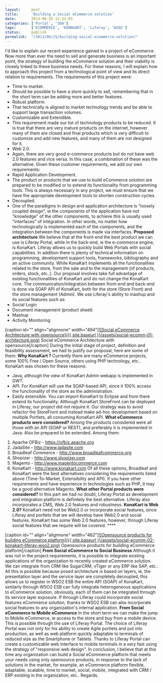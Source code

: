 ```yaml
---
layout:     post
title:      'Building a Social eCommerce solution'
date:       2013-06-25 11:22:03
categories: ['Portal', 'SOA']
tags:       ['ECOMMERCE', 'KONAKART', 'Liferay', 'WSO2']
status:     publish 
permalink:  "/2013/06/25/building-social-ecommerce-solution/"
---
```

I'd like to explain our recent experience gained in a project of eCommerce.
Now more than ever the need to sell and generate business is an important point, the strategy of building the eCommerce solution and their viability is closely linked to these business needs.
For these reasons, I will explain how to approach this project from a technological point of view and its direct relation to requirements.
The requirements of this project were:
* Time to market.  
* Should be possible to have a store quickly to sell, remembering that in the short term can be adding more and better features.
* Robust platform.  
* That technically is aligned to market technology trends and be able to support large transaction volumes.
* Customizable and Extendible.  
* This requirement made ​​our list of technology products to be reduced. It is true that there are very mature products on the internet, however many of them are closed and final products which is very difficult to customize and add new features, and many of them are not designed for it.
* Web 2.0.  
* Again, there are very good e-commerce products but do not have web 2.0 features and vice versa. In this case, a combination of these was the alternative.
Given these customer requirements, we add our own requirements:
* Rapid Application Development.  
* The product or products that we use to build eCommerce solution are prepared to be modified or to extend its functionality from programming tools. This is always necessary in any project, we must ensure that we have the appropriate development tools to shorten construction cycles.
* Decoupled. 
* One of the paradigms in design and application architecture is "loosely coupled design", ie the components of the application have not "knowledge" of the other components, to achieve this is usually used "interfaces" of integration. In other words, no matter how technologically is implemented each of the components, and the integration between the components is made ​​via interfaces.
**Proposed architecture**
We believe that at the front-end the best product we can use is Liferay Portal, while in the back-end, ie the e-commerce engine, is KonaKart.
Liferay allows us to quickly build Web Portals with social capabilities. In addition there is plenty of technical information on programming, development support tools, frameworks, bibliography and an active community.
While KonaKart implements all the functionalities related to the store, from the sale and to the management (of products, orders, stock, etc..).
Our proposal involves take full advantage of existing functionalities of KonaKart and do not change the KonaKart core.
The communication/integration between front-end and back-end is done via SOAP API of KonaKart, both for the store (Store Front) and the store management (Admin).
We use Liferay's ability to mashup and its social features such as:
* Social Login
* Document management (product sheet)
* Mashup
* Activity Monitoring

[caption id="" align="alignnone" width="494"][![Social eCommerce Architecture with opensource]({{ site.baseurl }}/assets/social-ecomm-01-architecture.png)](https://dl.dropboxusercontent.com/u/2961879/blog20130625_social_ecommerce/social-ecomm-01-architecture.png) Social eCommerce Architecture with opensource[/caption]
During the initial stage of project, definition and feasibility assessment, we had to justify our proposal, here are some of them:
**Why KonaKart ?**
Currently there are many eCommerce projects, some 100% Free / Open Source, others using PHP technology, etc..
KonaKart was chosen for these reasons:
* Java, although the view of KonaKart Admin webapp is implemented in GWT.
* API. For KonaKart will use the SOAP-based API, since it 100% access the functionality of the store as the administration.
* Easily extensible. You can import KonaKart to Eclipse and from there extend its functionality.
Although KonaKart StoreFront can be deployed in Liferay, our project did not require it. Our strategy was to avoid refactor the StoreFront and instead make ad-hoc development based on multiple Portlets, all consuming KonaKart API.
**What eCommerce products were considered?**
Among the products considered were all those with an API (SOAP or REST)​​, and preferably it is implemented in Java. Also be prepared to be extended.
Among them:
1. Apache OFBiz - <https://ofbiz.apache.org>
2. JadaSite - <http://www.jadasite.com>
3. Broadleaf Commerce - <http://www.broadleafcommerce.org>
4. Shopizer - <http://www.shopizer.com>
5. Magento - <http://www.magentocommerce.com>
6. KonaKart - <http://www.konakart.com>
Of all these options, Broadleaf and KonaKart were the best alternatives considering the requirements listed above (Time-To-Market, Extensibility and API).
If you have other requirements and have experience in technologies such as PHP, it may be a good alternative Magento.
**What other Portal products were considered?**
In this part we had no doubt, Liferay Portal as development and integration platform is definitely the best alternative. Liferay also incorporates a CMS, Web 2.0 features and robustness.
**KonaKart is Web 2.0?**
KonaKart need not be Web2.0 or incorporate social features, since Liferay and portlets that we will develop have Web2.0 and social features.
KonaKart has some Web 2.0 features, however, through Liferay social features that we require will be covered. ****

[caption id="" align="alignnone" width="462"][![Opensource products for building eCommerce platform]({{ site.baseurl }}/assets/social-ecomm-02-konakart-liferay-wso2.png)](https://dl.dropboxusercontent.com/u/2961879/blog20130625_social_ecommerce/social-ecomm-02-konakart-liferay-wso2.png) Opensource products for building eCommerce platform[/caption]
**From Social eCommerce to Social Business**
Although it was not in the project requirements, it is possible to integrate existing applications of the organization to recently created eCommerce solution. We can integrate from CRM like SugarCRM, vTiger or any ERP like SAP, etc.. All this is possible because posed architecture is based on layers, ie, the presentation layer and the service layer are completely decoupled, this allows us to register in WSO2 ESB the entire API (SOAP) of KonaKart, similarly through WSO2 ESB can fully integrate heterogeneous applications to eCommerce solution, obviously, each of them can be integrated through its service layer exposure.
If through Liferay could incorporate social features eCommerce solution, thanks to WSO2 ESB can also incorporate social features to any organization's internal application.
**From Social eCommerce to Mobile eCommerce**
In the short term we can make the jump to Mobile eCommerce, ie access to the store and buy from a mobile device. This is possible through the use of Liferay Portal.
The choice of Liferay Portal was not only for his ability to create Agile portlets and put into production, as well as web platform quickly adaptable to terminals of reduced size as the Smartphone or Tablets.
Thanks to Liferay Portal can create a customizable web interface to mobile terminals in a very fast using the strategy of "responsive web design".
In conclusion, I believe that at this time any organization can build a Social eCommerce platform that meets your needs using only opensource products, in response to the lack of solutions in the market, for example, an eCommerce platform flexible, adaptable, scalable, time to market, social, mobile, integrated with CRM / ERP existing in the organization, etc..
Regards.
